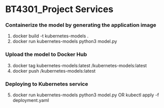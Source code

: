 # BT4301_Project Services

### Containerize the model by generating the application image
1. docker build -t kubernetes-models .
2. docker run kubernetes-models python3 model.py 

### Upload the model to Docker Hub
3. docker tag kubernetes-models:latest <insert-docker-hub-id>/kubernetes-models:latest
4. docker push <insert-docker-hub-id>/kubernetes-models:latest

### Deploying to Kubernetes service
5. docker run kubernetes-models python3 model.py OR kubectl apply -f deployment.yaml
